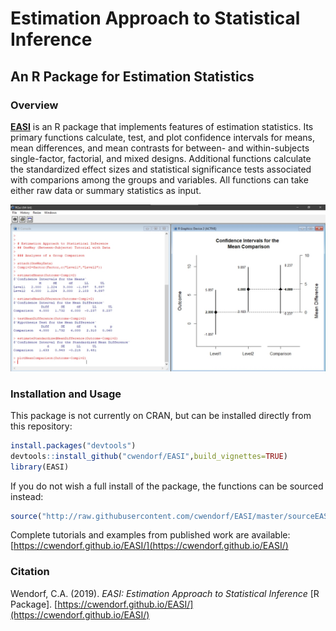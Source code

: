 # Estimation Approach to Statistical Inference

## An R Package for Estimation Statistics

### Overview

[**EASI**](https://cwendorf.github.io/EASI) is an R package that implements features of estimation statistics. Its primary functions calculate, test, and plot confidence intervals for means, mean differences, and mean contrasts for between- and within-subjects single-factor, factorial, and mixed designs. Additional functions calculate the standardized effect sizes and statistical significance tests associated with comparions among the groups and variables. All functions can take either raw data or summary statistics as input.

<p align="center"><kbd><img src="easiComparison.jpg"></kbd></p>

### Installation and Usage

This package is not currently on CRAN, but can be installed directly from this repository:
```r
install.packages("devtools")
devtools::install_github("cwendorf/EASI",build_vignettes=TRUE)
library(EASI)
```

If you do not wish a full install of the package, the functions can be sourced instead:
```r
source("http://raw.githubusercontent.com/cwendorf/EASI/master/sourceEASI.R")
```

Complete tutorials and examples from published work are available:  
[https://cwendorf.github.io/EASI/](https://cwendorf.github.io/EASI/)

### Citation

Wendorf, C.A. (2019). *EASI: Estimation Approach to Statistical Inference* [R Package]. [https://cwendorf.github.io/EASI/](https://cwendorf.github.io/EASI/)
